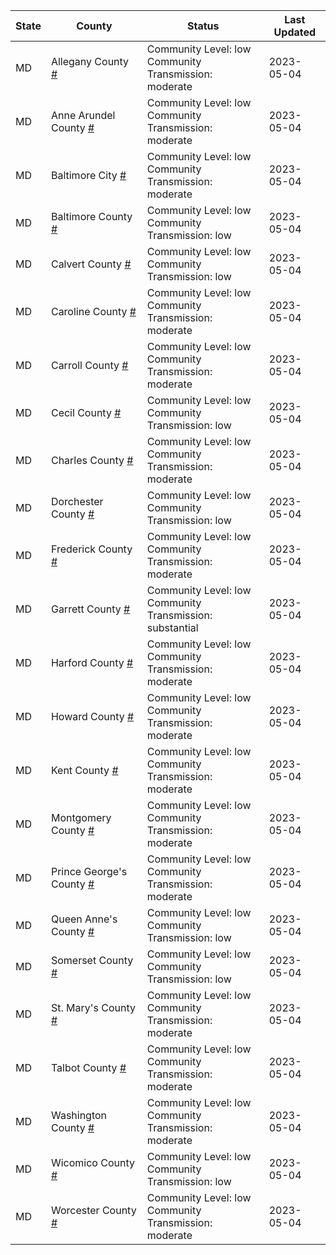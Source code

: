 State | County | Status | Last Updated
--- | --- | --- | --- 
MD | Allegany County <a href="#allegany_county">#</a> | <a name="allegany_county"></a>Community Level: low<br/>Community Transmission: moderate | 2023-05-04
MD | Anne Arundel County <a href="#anne_arundel_county">#</a> | <a name="anne_arundel_county"></a>Community Level: low<br/>Community Transmission: moderate | 2023-05-04
MD | Baltimore City <a href="#baltimore_city">#</a> | <a name="baltimore_city"></a>Community Level: low<br/>Community Transmission: moderate | 2023-05-04
MD | Baltimore County <a href="#baltimore_county">#</a> | <a name="baltimore_county"></a>Community Level: low<br/>Community Transmission: low | 2023-05-04
MD | Calvert County <a href="#calvert_county">#</a> | <a name="calvert_county"></a>Community Level: low<br/>Community Transmission: low | 2023-05-04
MD | Caroline County <a href="#caroline_county">#</a> | <a name="caroline_county"></a>Community Level: low<br/>Community Transmission: moderate | 2023-05-04
MD | Carroll County <a href="#carroll_county">#</a> | <a name="carroll_county"></a>Community Level: low<br/>Community Transmission: moderate | 2023-05-04
MD | Cecil County <a href="#cecil_county">#</a> | <a name="cecil_county"></a>Community Level: low<br/>Community Transmission: low | 2023-05-04
MD | Charles County <a href="#charles_county">#</a> | <a name="charles_county"></a>Community Level: low<br/>Community Transmission: moderate | 2023-05-04
MD | Dorchester County <a href="#dorchester_county">#</a> | <a name="dorchester_county"></a>Community Level: low<br/>Community Transmission: low | 2023-05-04
MD | Frederick County <a href="#frederick_county">#</a> | <a name="frederick_county"></a>Community Level: low<br/>Community Transmission: moderate | 2023-05-04
MD | Garrett County <a href="#garrett_county">#</a> | <a name="garrett_county"></a>Community Level: low<br/>Community Transmission: substantial | 2023-05-04
MD | Harford County <a href="#harford_county">#</a> | <a name="harford_county"></a>Community Level: low<br/>Community Transmission: moderate | 2023-05-04
MD | Howard County <a href="#howard_county">#</a> | <a name="howard_county"></a>Community Level: low<br/>Community Transmission: moderate | 2023-05-04
MD | Kent County <a href="#kent_county">#</a> | <a name="kent_county"></a>Community Level: low<br/>Community Transmission: moderate | 2023-05-04
MD | Montgomery County <a href="#montgomery_county">#</a> | <a name="montgomery_county"></a>Community Level: low<br/>Community Transmission: moderate | 2023-05-04
MD | Prince George's County <a href="#prince_george's_county">#</a> | <a name="prince_george's_county"></a>Community Level: low<br/>Community Transmission: moderate | 2023-05-04
MD | Queen Anne's County <a href="#queen_anne's_county">#</a> | <a name="queen_anne's_county"></a>Community Level: low<br/>Community Transmission: low | 2023-05-04
MD | Somerset County <a href="#somerset_county">#</a> | <a name="somerset_county"></a>Community Level: low<br/>Community Transmission: low | 2023-05-04
MD | St. Mary's County <a href="#st._mary's_county">#</a> | <a name="st._mary's_county"></a>Community Level: low<br/>Community Transmission: moderate | 2023-05-04
MD | Talbot County <a href="#talbot_county">#</a> | <a name="talbot_county"></a>Community Level: low<br/>Community Transmission: moderate | 2023-05-04
MD | Washington County <a href="#washington_county">#</a> | <a name="washington_county"></a>Community Level: low<br/>Community Transmission: moderate | 2023-05-04
MD | Wicomico County <a href="#wicomico_county">#</a> | <a name="wicomico_county"></a>Community Level: low<br/>Community Transmission: low | 2023-05-04
MD | Worcester County <a href="#worcester_county">#</a> | <a name="worcester_county"></a>Community Level: low<br/>Community Transmission: moderate | 2023-05-04
